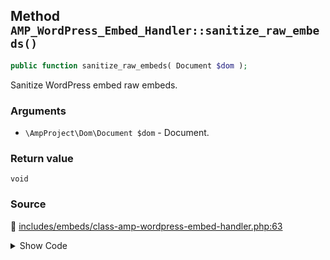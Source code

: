 ## Method `AMP_WordPress_Embed_Handler::sanitize_raw_embeds()`

```php
public function sanitize_raw_embeds( Document $dom );
```

Sanitize WordPress embed raw embeds.

### Arguments

* `\AmpProject\Dom\Document $dom` - Document.

### Return value

`void`

### Source

:link: [includes/embeds/class-amp-wordpress-embed-handler.php:63](/includes/embeds/class-amp-wordpress-embed-handler.php#L63-L103)

<details>
<summary>Show Code</summary>

```php
public function sanitize_raw_embeds( Document $dom ) {
	$embed_iframes = $dom->xpath->query( '//iframe[ @src and contains( concat( " ", normalize-space( @class ), " " ), " wp-embedded-content " ) ]', $dom->body );
	foreach ( $embed_iframes as $embed_iframe ) {
		/** @var Element $embed_iframe */
		// Remove embed script included when user copies HTML Embed code, per get_post_embed_html().
		$embed_script = $dom->xpath->query( './following-sibling::script[ contains( text(), "wp.receiveEmbedMessage" ) ]', $embed_iframe )->item( 0 );
		if ( $embed_script instanceof Element ) {
			$embed_script->parentNode->removeChild( $embed_script );
		}
		// If the post embed iframe got wrapped in a paragraph by `wpautop()`, unwrap it. This happens not with
		// the Embed block but it does with the [embed] shortcode.
		$is_wrapped_in_paragraph = (
			$embed_iframe->parentNode instanceof Element
			&&
			Tag::P === $embed_iframe->parentNode->tagName
		);
		// If the iframe is wrapped in a paragraph, but it's not the only node, then abort.
		if ( $is_wrapped_in_paragraph && 1 !== $embed_iframe->parentNode->childNodes->length ) {
			continue;
		}
		$embed_blockquote = $dom->xpath->query(
			'./preceding-sibling::blockquote[ contains( concat( " ", normalize-space( @class ), " " ), " wp-embedded-content " ) ]',
			$is_wrapped_in_paragraph ? $embed_iframe->parentNode : $embed_iframe
		)->item( 0 );
		if ( $embed_blockquote instanceof Element ) {
			// Note that unwrap_p_element() is not being used here because it will do nothing if the paragraph
			// happens to have an attribute on it, which is possible with the_content filters.
			if ( $is_wrapped_in_paragraph && $embed_iframe->parentNode->parentNode instanceof Element ) {
				$embed_iframe->parentNode->parentNode->replaceChild( $embed_iframe, $embed_iframe->parentNode );
			}
			$this->create_amp_wordpress_embed_and_replace_node( $dom, $embed_blockquote, $embed_iframe );
		}
	}
}
```

</details>
